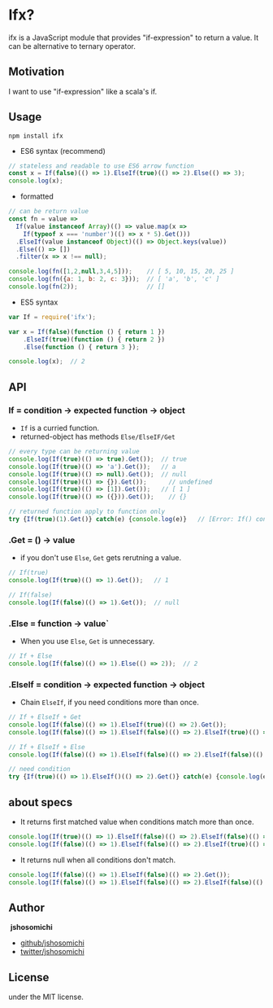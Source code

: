 # Ifx?

ifx is a JavaScript module that provides "if-expression" to return a value.
It can be alternative to ternary operator.

## Motivation
I want to use "if-expression" like a scala's if.

## Usage

```
npm install ifx
```

- ES6 syntax (recommend)

```js
// stateless and readable to use ES6 arrow function
const x = If(false)(() => 1).ElseIf(true)(() => 2).Else(() => 3);
console.log(x);
```

- formatted

```js
// can be return value
const fn = value =>
  If(value instanceof Array)(() => value.map(x =>
    If(typeof x === 'number')(() => x * 5).Get()))
  .ElseIf(value instanceof Object)(() => Object.keys(value))
  .Else(() => [])
  .filter(x => x !== null);

console.log(fn([1,2,null,3,4,5]));    // [ 5, 10, 15, 20, 25 ]
console.log(fn({a: 1, b: 2, c: 3}));  // [ 'a', 'b', 'c' ]
console.log(fn(2));                   // []
```

- ES5 syntax

```js
var If = require('ifx');

var x = If(false)(function () { return 1 })
    .ElseIf(true)(function () { return 2 })
    .Else(function () { return 3 });

console.log(x);  // 2
```

## API
### If = condition -> expected function -> object

- `If` is a curried function.
- returned-object has methods `Else/ElseIF/Get`

```js
// every type can be returning value
console.log(If(true)(() => true).Get());  // true
console.log(If(true)(() => 'a').Get());   // a
console.log(If(true)(() => null).Get());  // null
console.log(If(true)(() => {}).Get());      // undefined
console.log(If(true)(() => [1]).Get());   // [ 1 ]
console.log(If(true)(() => ({})).Get());    // {}

// returned function apply to function only
try {If(true)(1).Get()} catch(e) {console.log(e)}   // [Error: If() con be applied to a function only]
```

### .Get = () -> value

- if you don't use `Else`, `Get` gets rerutning a value.

```js
// If(true)
console.log(If(true)(() => 1).Get());   // 1

// If(false)
console.log(If(false)(() => 1).Get());  // null
```

### .Else = function -> value`

- When you use `Else`, `Get` is unnecessary.

```js
// If + Else
console.log(If(false)(() => 1).Else(() => 2));  // 2
```

### .ElseIf = condition -> expected function -> object

- Chain `ElseIf`, if you need conditions more than once.

```js
// If + ElseIf + Get
console.log(If(false)(() => 1).ElseIf(true)(() => 2).Get());                        // 2
console.log(If(false)(() => 1).ElseIf(false)(() => 2).ElseIf(true)(() => 3).Get()); // 3

// If + ElseIf + Else
console.log(If(false)(() => 1).ElseIf(false)(() => 2).ElseIf(false)(() => 3).Else(() => 4));  // 4

// need condition
try {If(true)(() => 1).ElseIf()(() => 2).Get()} catch(e) {console.log(e)}  // [Error: ElseIf connot be applied to an empty value]
```

## about specs

- It returns first matched value when conditions match more than once.

```js
console.log(If(true)(() => 1).ElseIf(false)(() => 2).ElseIf(false)(() => 3).Else(() => 4)); // 1
console.log(If(false)(() => 1).ElseIf(false)(() => 2).ElseIf(true)(() => 3).Get());         // 3
```

- It returns null when all conditions don't match.

```js
console.log(If(false)(() => 1).ElseIf(false)(() => 2).Get());                        // null
console.log(If(false)(() => 1).ElseIf(false)(() => 2).ElseIf(false)(() => 3).Get()); // null
```

## Author
​
**jshosomichi**

- [github/jshosomichi](https://github.com/jshosomichi)
- [twitter/jshosomichi](https://twitter.com/jshosomichi)

## License

under the MIT license.
